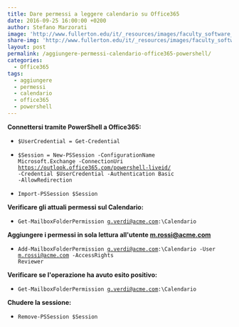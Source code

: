 ```yaml
---
title: Dare permessi a leggere calendario su Office365
date: 2016-09-25 16:00:00 +0200
author: Stefano Marzorati
image: 'http://www.fullerton.edu/it/_resources/images/faculty_software_logo/office365_logo.png'
share-img: 'http://www.fullerton.edu/it/_resources/images/faculty_software_logo/office365_logo.png'
layout: post
permalink: /aggiungere-permessi-calendario-office365-powershell/
categories:
  - Office365
tags:
  - aggiungere
  - permessi
  - calendario
  - office365
  - powershell
---
```

**Connettersi tramite PowerShell a Office365:**   

  - <code>$UserCredential = Get-Credential</code>

  - <code>$Session = New-PSSession -ConfigurationName Microsoft.Exchange -ConnectionUri https://outlook.office365.com/powershell-liveid/ -Credential $UserCredential -Authentication Basic -AllowRedirection</code>

  - <code>Import-PSSession $Session</code>

**Verificare gli attuali permessi sul Calendario:**   

  - <code>Get-MailboxFolderPermission g.verdi@acme.com:\Calendario</code>

**Aggiungere i permessi in sola lettura all'utente m.rossi@acme.com**   

  - <code>Add-MailboxFolderPermission g.verdi@acme.com:\Calendario -User m.rossi@acme.com -AccessRights Reviewer</code>

**Verificare se l'operazione ha avuto esito positivo:**   

  - <code>Get-MailboxFolderPermission g.verdi@acme.com:\Calendario</code>

**Chudere la sessione:**   

  - <code>Remove-PSSession $Session</code>